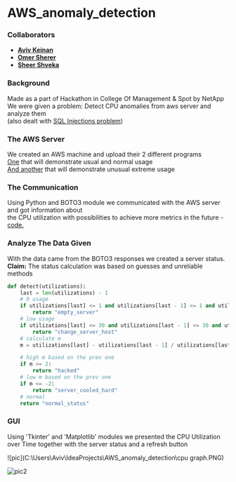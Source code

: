 AWS_anomaly_detection
===============

### Collaborators
+ __[Aviv Keinan](https://github.com/avivk9)__ 
+ __[Omer Sherer](https://github.com/OmerSherer)__ 
+ __[Sheer Shveka](https://github.com/SheerShveka)__

### Background
Made as a part of Hackathon in College Of Management & Spot by NetApp  
We were given a problem: Detect CPU anomalies from aws server and analyze them  
(also dealt with [SQL Injections problem](https://github.com/RonGreenberg/SQL-Firewall))

### The AWS Server
We created an AWS machine and upload their 2 different programs  
[One](https://github.com/avivk9/AWS_anomaly_detection/blob/main/Machine%20Codes/low_cpu_usage.py) that will demonstrate usual and normal usage  
[And another](https://github.com/avivk9/AWS_anomaly_detection/blob/main/Machine%20Codes/high_cpu_usage.py) that will demonstrate unusual extreme usage

### The Communication
Using Python and BOTO3 module we communicated with the AWS server and got information about  
the CPU utilization with possibilities to achieve more metrics in the future - [code.](https://github.com/avivk9/AWS_anomaly_detection/blob/main/boto3_instance_utilization.py)

### Analyze The Data Given
With the data came from the BOTO3 responses we created a server status.  
__Claim:__ The status calculation was based on guesses and unreliable methods  

```python
def detect(utilizations):
    last = len(utilizations) - 1
    # 0 usage
    if utilizations[last] <= 1 and utilizations[last - 1] <= 1 and utilizations[last - 2] <= 1:
        return "empty_server"
    # low usage
    if utilizations[last] <= 30 and utilizations[last - 1] <= 30 and utilizations[last - 2] <= 30:
        return "change_server_host"
    # calculate m
    m = utilizations[last] - utilizations[last - 1] / utilizations[last - 1] - utilizations[last - 2]

    # high m based on the prev one
    if m >= 2:
        return "hacked"
    # low m based on the prev one
    if m <= -2:
        return "server_cooled_hard"
    # normal
    return "normal_status"
```
### GUI
Using 'Tkinter' and 'Matplotlib' modules we presented the CPU Utilization over Time
together with the server status and a refresh button

![pic](C:\Users\Aviv\IdeaProjects\AWS_anomaly_detection\cpu graph.PNG)

![pic2](C:\Users\Aviv\IdeaProjects\AWS_anomaly_detection\cpu2.PNG)